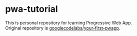 # pwa-tutorial
This is personal repository for learning Progressive Web App.  
Original repository is [googlecodelabs/your-first-pwapp](https://github.com/googlecodelabs/your-first-pwapp).

